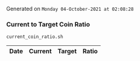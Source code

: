 Generated on `Monday 04-October-2021 at 02:08:28`

### Current to Target Coin Ratio
`current_coin_ratio.sh`

Date|Current|Target|Ratio
---|---|---|---
